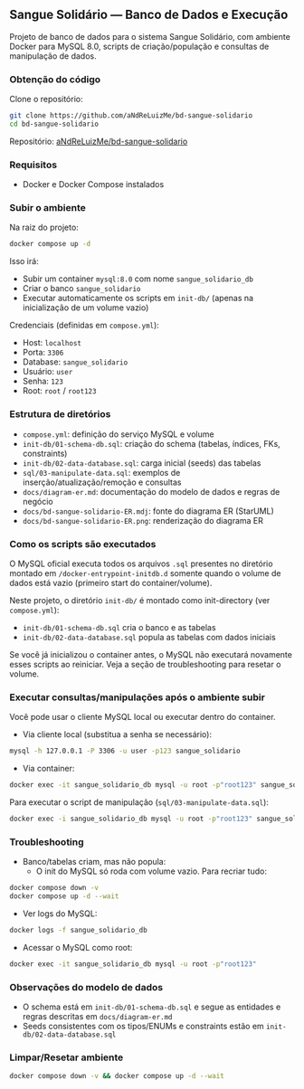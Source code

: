 ## Sangue Solidário — Banco de Dados e Execução

Projeto de banco de dados para o sistema Sangue Solidário, com ambiente Docker para MySQL 8.0, scripts de criação/população e consultas de manipulação de dados.

### Obtenção do código

Clone o repositório:

```bash
git clone https://github.com/aNdReLuizMe/bd-sangue-solidario
cd bd-sangue-solidario
```

Repositório: [aNdReLuizMe/bd-sangue-solidario](https://github.com/aNdReLuizMe/bd-sangue-solidario)

### Requisitos

- Docker e Docker Compose instalados

### Subir o ambiente

Na raiz do projeto:

```bash
docker compose up -d
```

Isso irá:

- Subir um container `mysql:8.0` com nome `sangue_solidario_db`
- Criar o banco `sangue_solidario`
- Executar automaticamente os scripts em `init-db/` (apenas na inicialização de um volume vazio)

Credenciais (definidas em `compose.yml`):

- Host: `localhost`
- Porta: `3306`
- Database: `sangue_solidario`
- Usuário: `user`
- Senha: `123`
- Root: `root` / `root123`

### Estrutura de diretórios

- `compose.yml`: definição do serviço MySQL e volume
- `init-db/01-schema-db.sql`: criação do schema (tabelas, índices, FKs, constraints)
- `init-db/02-data-database.sql`: carga inicial (seeds) das tabelas
- `sql/03-manipulate-data.sql`: exemplos de inserção/atualização/remoção e consultas
- `docs/diagram-er.md`: documentação do modelo de dados e regras de negócio
- `docs/bd-sangue-solidario-ER.mdj`: fonte do diagrama ER (StarUML)
- `docs/bd-sangue-solidario-ER.png`: renderização do diagrama ER

### Como os scripts são executados

O MySQL oficial executa todos os arquivos `.sql` presentes no diretório montado em `/docker-entrypoint-initdb.d` somente quando o volume de dados está vazio (primeiro start do container/volume).

Neste projeto, o diretório `init-db/` é montado como init-directory (ver `compose.yml`):

- `init-db/01-schema-db.sql` cria o banco e as tabelas
- `init-db/02-data-database.sql` popula as tabelas com dados iniciais

Se você já inicializou o container antes, o MySQL não executará novamente esses scripts ao reiniciar. Veja a seção de troubleshooting para resetar o volume.

### Executar consultas/manipulações após o ambiente subir

Você pode usar o cliente MySQL local ou executar dentro do container.

- Via cliente local (substitua a senha se necessário):

```bash
mysql -h 127.0.0.1 -P 3306 -u user -p123 sangue_solidario
```

- Via container:

```bash
docker exec -it sangue_solidario_db mysql -u root -p"root123" sangue_solidario
```

Para executar o script de manipulação (`sql/03-manipulate-data.sql`):

```bash
docker exec -i sangue_solidario_db mysql -u root -p"root123" sangue_solidario < sql/03-manipulate-data.sql
```

### Troubleshooting

- Banco/tabelas criam, mas não popula:
  - O init do MySQL só roda com volume vazio. Para recriar tudo:

```bash
docker compose down -v
docker compose up -d --wait
```

- Ver logs do MySQL:

```bash
docker logs -f sangue_solidario_db
```

- Acessar o MySQL como root:

```bash
docker exec -it sangue_solidario_db mysql -u root -p"root123"
```

### Observações do modelo de dados

- O schema está em `init-db/01-schema-db.sql` e segue as entidades e regras descritas em `docs/diagram-er.md`
- Seeds consistentes com os tipos/ENUMs e constraints estão em `init-db/02-data-database.sql`

### Limpar/Resetar ambiente

```bash
docker compose down -v && docker compose up -d --wait
```
